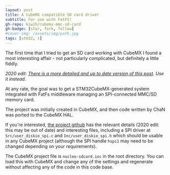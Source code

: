 ```yaml
---
layout: post
title: A CubeMX compatible SD card driver
subtitle: For use with FatFS!
gh-repo: kiwih/cubemx-mmc-sd-card
gh-badge: [star, fork, follow]
#cover-img: /assets/img/path.jpg
tags: [stm32, c]
---
```


The first time that I tried to get an SD card working with CubeMX I found a most interesting affair - not particularly complicated, but definitely a little fiddly. 

*2020 edit: [There is a more detailed and up to date version of this post](https://01001000.xyz/2020-08-09-Tutorial-STM32CubeIDE-SD-card/). Use it instead*.

At any rate, the goal was to get a STM32CubeMX-generated system integrated with FatFs middleware managing an SPI-connected MMC/SD memory card.

The project was initially created in CubeMX, and then code written by ChaN was ported to the CubeMX HAL.

If you're interested, [the project github](https://github.com/kiwih/cubemx-mmc-sd-card) has the relevant details (2020 edit: this may be out of date)  and interesting files, including a SPI driver at `Src/user_diskio_spi.c` and `Inc/user_diskio_spi.h` which should be usable in any CubeMX project (although the SPI handle `hspi1` may need to be changed depending on your requirements).

The CubeMX project file is `nucleo-sdcard.ioc` in the root directory. You can load this with CubeMX and change any of the settings and regenerate without affecting any of the code in this code base.





